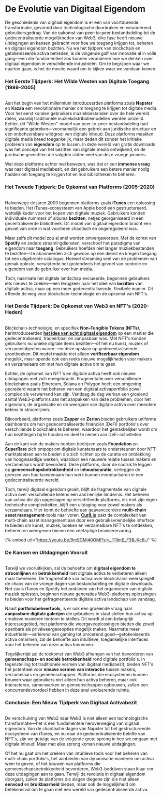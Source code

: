 # De Evolutie van Digitaal Eigendom

De geschiedenis van digitaal eigendom is er een van voortdurende transformatie, gevormd door technologische doorbraken en veranderend gebruikersgedrag. Van de opkomst van peer-to-peer bestandsdeling tot de gedecentraliseerde mogelijkheden van Web3, elke fase heeft nieuwe uitdagingen en kansen gebracht voor hoe we toegang krijgen tot, beheren en digitaal eigendom bezitten. Nu we het tijdperk van blockchain en getokeniseerde activa betreden, is de volgende golf van innovatie al in volle gang—een die fundamenteel zou kunnen veranderen hoe we denken over digitaal eigendom in verschillende industrieën. Om te begrijpen waar we naartoe gaan, is het de moeite waard om te kijken waar we vandaan komen.

### Het Eerste Tijdperk: Het Wilde Westen van Digitale Toegang (1999-2005) <a href="#ember56" id="ember56"></a>

\
Aan het begin van het millennium introduceerden platforms zoals **Napster** en **Kazaa** een revolutionaire manier om toegang te krijgen tot digitale media. Voor het eerst konden gebruikers muziekbestanden over de hele wereld delen, waarbij traditionele muziekdistributiemodellen werden omzeild. Echter, dit "Wilde Westen"-model van peer-to-peer bestandsdeling had significante gebreken—voornamelijk een gebrek aan juridische structuur en een onbeheersbare wildgroei van digitale inhoud. Deze platforms maakten digitale media breed toegankelijk, maar deden dit zonder het kritieke probleem van **eigendom** op te lossen. In deze wereld van gratis downloads was het concept van het bezitten van digitale media ontwijkend, en de juridische gevechten die volgden sloten veel van deze vroege pioniers.

Wat deze platforms echter wel bewezen, was dat er een **immense vraag** was naar digitaal mediabezit, en dat gebruikers een betere manier nodig hadden om toegang te krijgen tot en hun bibliotheken te beheren.

### Het Tweede Tijdperk: De Opkomst van Platforms (2005-2020) <a href="#ember59" id="ember59"></a>

\
Halverwege de jaren 2000 begonnen platforms zoals **iTunes** een oplossing te bieden. Het iTunes-ecosysteem van Apple bood een gestructureerd, wettelijk kader voor het kopen van digitale muziek. Gebruikers konden individuele nummers of albums **bezitten**, netjes georganiseerd in een gecentraliseerde bibliotheek. Dit model van digitaal eigendom bracht een gevoel van orde in wat voorheen chaotisch en ongereguleerd was.

Maar zelfs dit model zou al snel worden omvergeworpen. Met de komst van **Spotify** en andere streamingdiensten, verschoof het paradigma van eigendom naar **toegang**. Gebruikers hoefden niet langer muziekbestanden te bezitten—ze abonneerden zich gewoon op een dienst en kregen toegang tot een uitgebreide catalogus. Hoewel streaming veel van de problemen van gemak oploste, verwijderde het grotendeels het gevoel van controle en eigendom van de gebruiker over hun media.

Toch, naarmate het digitale landschap evolueerde, begonnen gebruikers iets nieuws te zoeken—een terugkeer naar het idee van **bezitten** van digitale activa, maar op een meer gedecentraliseerde, flexibele manier. Dit effende de weg voor blockchain-technologie en de opkomst van NFT's.

### Het Derde Tijdperk: De Opkomst van Web3 en NFT's (2020-Heden) <a href="#ember63" id="ember63"></a>

\
Blockchain-technologie, en specifiek **Non-Fungible Tokens (NFTs)**, herintroduceerden [**het idee van echt digitaal eigendom**](the-dawn-of-digital-ownership.md) op een manier die gedecentraliseerd, traceerbaar en aanpasbaar was. Met NFT's konden gebruikers nu unieke digitale items bezitten—of het nu kunst, muziek of verzamelobjecten waren—en deze opslaan op gedecentraliseerde grootboeken. Dit model maakte niet alleen **verifieerbaar eigendom** mogelijk, maar opende ook een reeks nieuwe mogelijkheden voor makers en verzamelaars om met hun digitale activa om te gaan.

Echter, de opkomst van NFT's en digitale activa heeft ook nieuwe uitdagingen met zich meegebracht. Fragmentatie over verschillende blockchains zoals Ethereum, Solana en Polygon heeft een omgeving gecreëerd waarin het beheren van een digitaal activaportfolio zowel complex als verwarrend kan zijn. Vandaag de dag werken een groeiend aantal Web3-platforms aan het aanpakken van deze problemen, door het eigendom, de organisatie en de weergave van digitale activa over meerdere ketens te stroomlijnen.

Bijvoorbeeld, platforms zoals **Zapper** en **Zerion** bieden gebruikers uniforme dashboards om hun gedecentraliseerde financiën (DeFi) portfolio's over verschillende blockchains te beheren, waardoor het gemakkelijker wordt om hun bezittingen bij te houden en deel te nemen aan DeFi-activiteiten.

Aan de kant van de makers hebben bedrijven zoals **Foundation** en **SuperRare** zich ontpopt om digitale kunstenaars te ondersteunen door NFT-marktplaatsen aan te bieden die zich richten op de curatie en ontdekking van hoogwaardige werken, waardoor een nauwere relatie tussen makers en verzamelaars wordt bevorderd. Deze platforms, door de nadruk te leggen op **gemeenschapsbetrokkenheid** en **inhoudscuratie**, verleggen de grenzen van hoe kunstenaars hun werk kunnen monetariseren in een gedecentraliseerde wereld.

Toch, terwijl digitaal eigendom groeit, blijft de fragmentatie van digitale activa over verschillende ketens een aanzienlijke hindernis. Het beheren van activa die zijn opgeslagen op verschillende platforms, elk met zijn eigen technische complexiteiten, blijft een uitdaging voor zowel makers als verzamelaars. Hier komt de behoefte aan geavanceerdere **multi-chain asset management**-tools naar voren. [**Cur8.io**](http://cur8.io/) pakt de complexiteit van multi-chain asset management aan door een gebruiksvriendelijke interface te bieden om kunst, muziek, boeken en verzamelbare NFT's te ontdekken, beheren en weergeven binnen een veelzijdige browserervaring.

{% embed url="https://youtu.be/9mSCMi40OMI?si=_ITRmE_F3BJKc8jJ" %}

### De Kansen en Uitdagingen Vooruit <a href="#ember69" id="ember69"></a>

\
Terwijl we vooruitkijken, zal de behoefte om **digitaal eigendom te stroomlijnen** en **betrokkenheid** met digitale activa te verbeteren alleen maar toenemen. De fragmentatie van activa over blockchains weerspiegelt de chaos van de vroege dagen van bestandsdeling en digitale downloads. Net zoals iTunes en Spotify het probleem van het organiseren van digitale muziek oplosten, beginnen nieuwe generaties Web3-platforms oplossingen te bieden voor het gefragmenteerde digitale activa landschap van vandaag.

Naast **portfoliobeheertools**, is er ook een groeiende vraag naar **aanpasbare digitale galerijen** die gebruikers in staat stellen hun activa op creatieve manieren tentoon te stellen. Dit wordt al een belangrijk interessegebied, met platforms die weergaveoplossingen bieden die zowel openbare als privéweergaveopties mogelijk maken. Naarmate meer industrieën—variërend van gaming tot onroerend goed—getokeniseerde activa omarmen, zal de behoefte aan intuïtieve, toegankelijke interfaces voor het beheren van deze activa toenemen.

Tegelijkertijd zal de toekomst van Web3 afhangen van het bevorderen van **gemeenschaps- en sociale betrokkenheid** rond digitale portfolio's. In tegenstelling tot traditionele vormen van digitaal mediabezit, bieden NFT's het potentieel voor **nieuwe vormen van interactie** tussen makers, verzamelaars en gemeenschappen. Platforms die ecosystemen kunnen bouwen waar gebruikers niet alleen hun activa beheren, maar ook interacteren, samenwerken en gemeenschappen opbouwen, zullen een concurrentievoordeel hebben in deze snel evoluerende ruimte.

### Conclusie: Een Nieuw Tijdperk van Digitaal Activabezit <a href="#ember73" id="ember73"></a>

\
De verschuiving van Web2 naar Web3 is niet alleen een technologische transformatie—het is een fundamentele heroverweging van digitaal eigendom. Van de chaotische dagen van Napster tot het gestructureerde ecosysteem van iTunes, en nu naar de gedecentraliseerde belofte van NFT's, zijn we getuige van de volgende grote sprong in hoe we omgaan met digitale inhoud. Maar met elke sprong komen nieuwe uitdagingen.

Of het nu gaat om het creëren van intuïtieve tools voor het beheren van multi-chain portfolio's, het aanbieden van dynamische manieren om activa weer te geven, of het bouwen van platforms die gemeenschapsbetrokkenheid bevorderen, Web3-bedrijven staan klaar om deze uitdagingen aan te gaan. Terwijl de revolutie in digitaal eigendom doorgaat, zullen de platforms die slagen diegene zijn die niet alleen **eenvoud** en **bruikbaarheid** bieden, maar ook de mogelijkheid om betekenisvol om te gaan met een wereld van gedecentraliseerde activa.